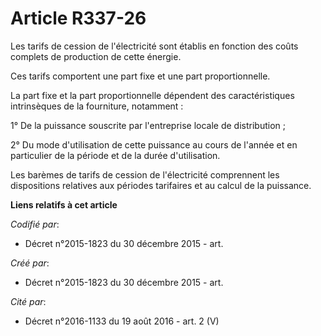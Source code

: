 # Article R337-26

Les tarifs de cession de l'électricité sont établis en fonction des coûts complets de production de cette énergie.

Ces tarifs comportent une part fixe et une part proportionnelle.

La part fixe et la part proportionnelle dépendent des caractéristiques intrinsèques de la fourniture, notamment :

1° De la puissance souscrite par l'entreprise locale de distribution ;

2° Du mode d'utilisation de cette puissance au cours de l'année et en particulier de la période et de la durée d'utilisation.

Les barèmes de tarifs de cession de l'électricité comprennent les dispositions relatives aux périodes tarifaires et au calcul
de la puissance.

**Liens relatifs à cet article**

_Codifié par_:

  - Décret n°2015-1823 du 30 décembre 2015 - art.

_Créé par_:

  - Décret n°2015-1823 du 30 décembre 2015 - art.

_Cité par_:

  - Décret n°2016-1133 du 19 août 2016 - art. 2 (V)
